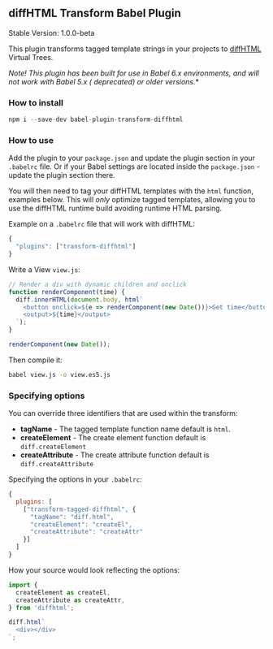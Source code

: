 diffHTML Transform Babel Plugin
-------------------------------

Stable Version: 1.0.0-beta

This plugin transforms tagged template strings in your projects to
[diffHTML](https://github.com/tbranyen/diffhtml) Virtual Trees. 

**Note!* This plugin has been built for use in Babel 6.x environments, and will
not work with Babel 5.x ( *deprecated*) or older versions.**

### How to install

``` javascript
npm i --save-dev babel-plugin-transform-diffhtml
```

### How to use

Add the plugin to your `package.json` and update the plugin section in your
`.babelrc` file. Or if your Babel settings are located inside the
`package.json` - update the plugin section there.

You will then need to tag your diffHTML templates with the `html` function,
examples below. This will *only* optimize tagged templates, allowing you to
use the diffHTML runtime build avoiding runtime HTML parsing.

Example on a `.babelrc` file that will work with diffHTML:


``` javascript
{   
  "plugins": ["transform-diffhtml"]
}
```

Write a View `view.js`:

``` javascript
// Render a div with dynamic children and onclick
function renderComponent(time) {
  diff.innerHTML(document.body, html`
    <button onclick=${e => renderComponent(new Date())}>Get time</button>
    <output>${time}</output>
  `);
}

renderComponent(new Date());
```

Then compile it:

``` sh
babel view.js -o view.es5.js
```

### Specifying options

You can override three identifiers that are used within the transform:

- **tagName** - The tagged template function name default is `html`.
- **createElement** - The create element function default is `diff.createElement`
- **createAttribute** - The create attribute function default is `diff.createAttribute`


Specifying the options in your `.babelrc`:

``` javascript
{
  plugins: [
    ["transform-tagged-diffhtml", {
      "tagName": "diff.html",
      "createElement": "createEl",
      "createAttribute": "createAttr"
    }]
  ]
}
```

How your source would look reflecting the options:

``` javascript
import {
  createElement as createEl,
  createAttribute as createAttr,
} from 'diffhtml';

diff.html`
  <div></div>
`;
```
